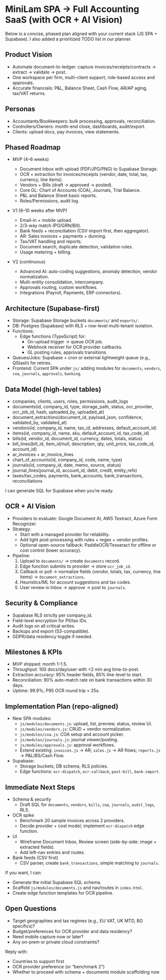 

# MiniLam SPA → Full Accounting SaaS (with OCR + AI Vision)

Below is a concise, phased plan aligned with your current stack (JS SPA + Supabase). I also added a prioritized TODO list in our planner.

## Product Vision
- Automate document-to-ledger: capture invoices/receipts/contracts → extract → validate → post.
- One workspace per firm, multi-client support, role-based access and approvals.
- Accurate financials: P&L, Balance Sheet, Cash Flow, AR/AP aging, tax/VAT returns.

## Personas
- Accountants/Bookkeepers: bulk processing, approvals, reconciliation.
- Controllers/Owners: month-end close, dashboards, audit/export.
- Clients: upload docs, pay invoices, view statements.

## Phased Roadmap

- MVP (4–6 weeks)
  - Document Inbox with upload (PDF/JPG/PNG) to Supabase Storage.
  - OCR + extraction for invoices/receipts (vendor, date, total, tax, currency, line items).
  - Vendors + Bills (draft → approved → posted).
  - Core GL: Chart of Accounts (COA), Journals, Trial Balance.
  - P&L and Balance Sheet basic reports.
  - Roles/Permissions, audit log.

- V1 (6–10 weeks after MVP)
  - Email-in + mobile upload.
  - 2/3-way match (PO/GRN/Bill).
  - Bank feeds + reconciliation (CSV import first, then aggregator).
  - AR: Sales invoices + payments + dunning.
  - Tax/VAT handling and reports.
  - Document search, duplicate detection, validation rules.
  - Usage metering + billing.

- V2 (continuous)
  - Advanced AI: auto-coding suggestions, anomaly detection, vendor normalization.
  - Multi-entity consolidation, intercompany.
  - Approvals routing, custom workflows.
  - Integrations (Payroll, Payments, ERP connectors).

## Architecture (Supabase-first)
- Storage: Supabase Storage buckets `documents/` and `exports/`.
- DB: Postgres (Supabase) with RLS + row-level multi-tenant isolation.
- Functions:
  - Edge functions (TypeScript) for:
    - On-upload trigger → queue OCR job.
    - Webhook receiver for OCR provider callbacks.
    - GL posting rules, approvals transitions.
- Queues/Jobs: Supabase + cron or external lightweight queue (e.g., QStash) for retries.
- Frontend: Current SPA under `js/` adding modules for `documents`, `vendors`, `coa`, `journals`, `approvals`, `banking`.

## Data Model (high-level tables)
- companies, clients, users, roles, permissions, audit_logs
- documents(id, company_id, type, storage_path, status, ocr_provider, ocr_job_id, hash, uploaded_by, uploaded_at)
- document_extractions(document_id, payload_json, confidence, validated_by, validated_at)
- vendors(id, company_id, name, tax_id, addresses, default_account_id)
- items(id, company_id, name, sku, default_account_id, tax_code_id)
- bills(id, vendor_id, document_id, currency, dates, totals, status)
- bill_lines(bill_id, item_id/null, description, qty, unit_price, tax_code_id, account_id)
- ar_invoices + ar_invoice_lines
- chart_of_accounts(id, company_id, code, name, type)
- journals(id, company_id, date, memo, source, status)
- journal_lines(journal_id, account_id, debit, credit, entity_refs)
- taxes/tax_codes, payments, bank_accounts, bank_transactions, reconciliations

I can generate SQL for Supabase when you’re ready.

## OCR + AI Vision
- Providers to evaluate: Google Document AI, AWS Textract, Azure Form Recognizer.
- Strategy:
  - Start with a managed provider for reliability.
  - Add light post-processing with rules + regex + vendor profiles.
  - Optional open-source fallback: PaddleOCR/Tesseract for offline or cost control (lower accuracy).
- Pipeline:
  1) Upload to `documents/` → create `documents` record.
  2) Edge function submits to provider → store `ocr_job_id`.
  3) Callback or poll → normalize fields (vendor, totals, tax, currency, line items) → `document_extractions`.
  4) Heuristics/ML for account suggestions and tax codes.
  5) User review in Inbox → approve → post to `journals`.

## Security & Compliance
- Supabase RLS strictly per company_id.
- Field-level encryption for PII/tax IDs.
- Audit logs on all critical writes.
- Backups and export (S3-compatible).
- GDPR/data residency toggle if needed.

## Milestones & KPIs
- MVP shipped: month 1–1.5.
- Throughput: 100 docs/day/user with <2 min avg time-to-post.
- Extraction accuracy: 95% header fields, 85% line-level to start.
- Reconciliation: 90% auto-match rate on bank transactions within 30 days.
- Uptime: 99.9%; P95 OCR round trip < 25s.

## Implementation Plan (repo-aligned)
- New SPA modules:
  - `js/modules/documents.js`: upload, list, preview, status, review UI.
  - `js/modules/vendors.js`: CRUD + vendor normalization.
  - `js/modules/coa.js`: COA setup and account picker.
  - `js/modules/journals.js`: journal viewer/posting.
  - `js/modules/approvals.js`: approval workflows.
  - Extend existing: `invoices.js` → AR; `sales.js` → AR flows; `reports.js` → P&L/BS/Cash Flow.
- Supabase:
  - Storage buckets, DB schema, RLS policies.
  - Edge functions: `ocr-dispatch`, `ocr-callback`, `post-bill`, `bank-import`.

## Immediate Next Steps
- Schema & security
  - Draft SQL for `documents`, `vendors`, `bills`, `coa`, `journals`, `audit_logs`, RLS.
- OCR spike
  - Benchmark 20 sample invoices across 2 providers.
  - Decide provider + cost model; implement `ocr-dispatch` edge function.
- UI
  - Wireframe Document Inbox, Review screen (side-by-side: image + extracted fields).
  - Add left-nav entries and routes.
- Bank feeds (CSV first)
  - CSV parser, create `bank_transactions`, simple matching to `journals`.

If you want, I can:
- Generate the initial Supabase SQL schema.
- Scaffold `js/modules/documents.js` and nav/routes in `index.html`.
- Create edge function templates for OCR pipeline.

## Open Questions
- Target geographies and tax regimes (e.g., EU VAT, UK MTD, BG specifics)?
- Budget/preferences for OCR provider and data residency?
- Need mobile capture now or later?
- Any on-prem or private cloud constraints?

Reply with:
- Countries to support first
- OCR provider preference (or “benchmark 2”)
- Whether to proceed with schema + documents module scaffolding now